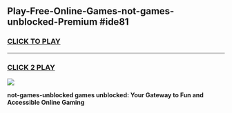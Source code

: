 
## Play-Free-Online-Games-not-games-unblocked-Premium #ide81
<h3>
<a href="https://premium.freeplayer.one?title=not-games-unblocked&ref=8M">CLICK TO PLAY</a></h3>
<hr>

<h3>
<a href="https://premium.freeplayer.one?title=not-games-unblocked&ref=8M">CLICK 2 PLAY</a>
  
</h3>

<a href="https://premium.freeplayer.one?title=not-games-unblocked&ref=8M"><img src="https://clearcache.store/games.png"></a>


**not-games-unblocked games unblocked: Your Gateway to Fun and Accessible Online Gaming**

